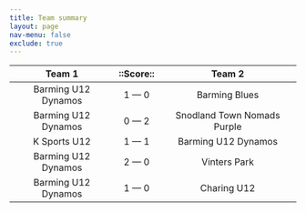 ```yaml
---
title: Team summary
layout: page
nav-menu: false
exclude: true
---
```




|       Team 1        |  ::Score::  |           Team 2            |
|:-------------------:|:-----------:|:---------------------------:|
| Barming U12 Dynamos | 1 &mdash; 0 |        Barming Blues        |
| Barming U12 Dynamos | 0 &mdash; 2 | Snodland Town Nomads Purple |
|    K Sports U12     | 1 &mdash; 1 |     Barming U12 Dynamos     |
| Barming U12 Dynamos | 2 &mdash; 0 |        Vinters Park         |
| Barming U12 Dynamos | 1 &mdash; 0 |         Charing U12         |

 <br /><br /><br />